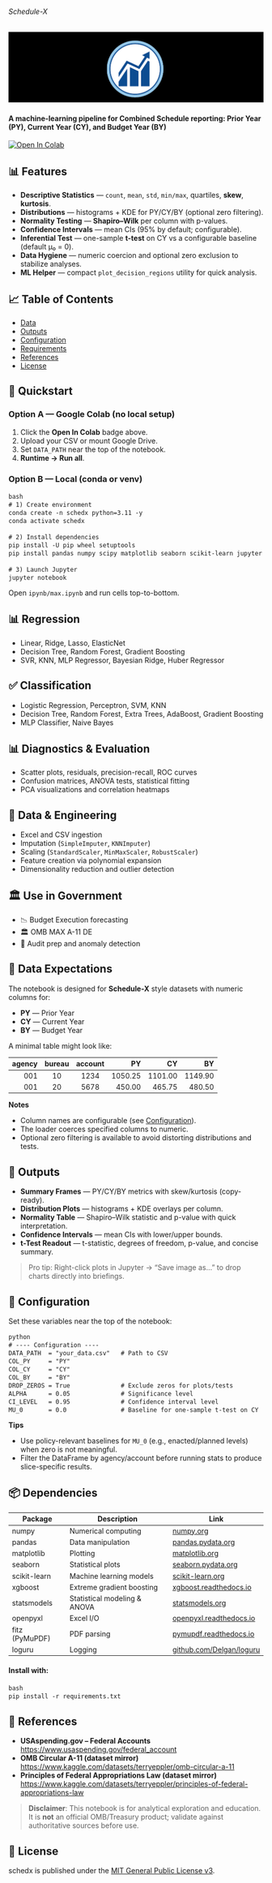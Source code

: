 ###### Schedule-X
![](https://github.com/is-leeroy-jenkins/Sched-X/blob/master/resources/images/git/schedx.png)

#### A machine-learning pipeline for Combined Schedule reporting: **Prior Year (PY)**, **Current Year (CY)**, and **Budget Year (BY)**

[![Open In Colab](https://colab.research.google.com/assets/colab-badge.svg)](https://colab.research.google.com/github/is-leeroy-jenkins/schedx/blob/master/max.ipynb)

## 📊 Features

- **Descriptive Statistics** — `count`, `mean`, `std`, `min/max`, quartiles, **skew**, **kurtosis**.
- **Distributions** — histograms + KDE for PY/CY/BY (optional zero filtering).
- **Normality Testing** — **Shapiro–Wilk** per column with p-values.
- **Confidence Intervals** — mean CIs (95% by default; configurable).
- **Inferential Test** — one-sample **t-test** on CY vs a configurable baseline (default μ₀ = 0).
- **Data Hygiene** — numeric coercion and optional zero exclusion to stabilize analyses.
- **ML Helper** — compact `plot_decision_regions` utility for quick analysis.



## 📈 Table of Contents

- [Data](#-data-expectations)
- [Outputs](#-outputs)
- [Configuration](#-configuration)
- [Requirements](#-requirements)
- [References](#-references)
- [License](#-license)



## 🎯 Quickstart

### Option A — Google Colab (no local setup)

1. Click the **Open In Colab** badge above.
2. Upload your CSV or mount Google Drive.
3. Set `DATA_PATH` near the top of the notebook.
4. **Runtime → Run all**.

### Option B — Local (conda or venv)

```
bash
# 1) Create environment
conda create -n schedx python=3.11 -y
conda activate schedx

# 2) Install dependencies
pip install -U pip wheel setuptools
pip install pandas numpy scipy matplotlib seaborn scikit-learn jupyter

# 3) Launch Jupyter
jupyter notebook
```

Open `ipynb/max.ipynb` and run cells top-to-bottom.

## 📊 Regression

- Linear, Ridge, Lasso, ElasticNet
- Decision Tree, Random Forest, Gradient Boosting
- SVR, KNN, MLP Regressor, Bayesian Ridge, Huber Regressor

## ✅ Classification

- Logistic Regression, Perceptron, SVM, KNN
- Decision Tree, Random Forest, Extra Trees, AdaBoost, Gradient Boosting
- MLP Classifier, Naive Bayes

## 📊 Diagnostics & Evaluation

- Scatter plots, residuals, precision-recall, ROC curves
- Confusion matrices, ANOVA tests, statistical fitting
- PCA visualizations and correlation heatmaps

## 📁 Data & Engineering

- Excel and CSV ingestion
- Imputation (`SimpleImputer`, `KNNImputer`)
- Scaling (`StandardScaler`, `MinMaxScaler`, `RobustScaler`)
- Feature creation via polynomial expansion
- Dimensionality reduction and outlier detection

## 🏛️ Use in Government

- 📉 Budget Execution forecasting
- 🏛️ OMB MAX A-11 DE 
- 🧮 Audit prep and  anomaly detection

## 🔎 Data Expectations

The notebook is designed for **Schedule-X** style datasets with numeric columns for:

- **PY** — Prior Year
- **CY** — Current Year
- **BY** — Budget Year

A minimal table might look like:

| agency | bureau | account | PY      | CY      | BY      |
|-------:|:------:|:-------:|--------:|--------:|--------:|
| 001    | 10     | 1234    | 1050.25 | 1101.00 | 1149.90 |
| 001    | 20     | 5678    |  450.00 |  465.75 |  480.50 |

**Notes**

- Column names are configurable (see [Configuration](#configuration)).
- The loader coerces specified columns to numeric.
- Optional zero filtering is available to avoid distorting distributions and tests.



## 📏 Outputs

- **Summary Frames** — PY/CY/BY metrics with skew/kurtosis (copy-ready).
- **Distribution Plots** — histograms + KDE overlays per column.
- **Normality Table** — Shapiro–Wilk statistic and p-value with quick interpretation.
- **Confidence Intervals** — mean CIs with lower/upper bounds.
- **t-Test Readout** — t-statistic, degrees of freedom, p-value, and concise summary.

> Pro tip: Right-click plots in Jupyter → “Save image as…” to drop charts directly into briefings.



## 🎯 Configuration

Set these variables near the top of the notebook:

```
python
# ---- Configuration ----
DATA_PATH  = "your_data.csv"   # Path to CSV
COL_PY     = "PY"
COL_CY     = "CY"
COL_BY     = "BY"
DROP_ZEROS = True              # Exclude zeros for plots/tests
ALPHA      = 0.05              # Significance level
CI_LEVEL   = 0.95              # Confidence interval level
MU_0       = 0.0               # Baseline for one-sample t-test on CY
```

**Tips**

- Use policy-relevant baselines for `MU_0` (e.g., enacted/planned levels) when zero is not
  meaningful.
- Filter the DataFrame by agency/account before running stats to produce slice-specific results.

## 📦 Dependencies

| Package       | Description                          | Link                                               |
|---------------|--------------------------------------|----------------------------------------------------|
| numpy         | Numerical computing                   | [numpy.org](https://numpy.org/)                    |
| pandas        | Data manipulation                     | [pandas.pydata.org](https://pandas.pydata.org/)    |
| matplotlib    | Plotting                              | [matplotlib.org](https://matplotlib.org/)          |
| seaborn       | Statistical plots                     | [seaborn.pydata.org](https://seaborn.pydata.org/)  |
| scikit-learn  | Machine learning models               | [scikit-learn.org](https://scikit-learn.org/)      |
| xgboost       | Extreme gradient boosting             | [xgboost.readthedocs.io](https://xgboost.readthedocs.io/) |
| statsmodels   | Statistical modeling & ANOVA          | [statsmodels.org](https://www.statsmodels.org/)    |
| openpyxl      | Excel I/O                             | [openpyxl.readthedocs.io](https://openpyxl.readthedocs.io/) |
| fitz (PyMuPDF)| PDF parsing                           | [pymupdf.readthedocs.io](https://pymupdf.readthedocs.io/) |
| loguru        | Logging                               | [github.com/Delgan/loguru](https://github.com/Delgan/loguru) |




#### Install with:

```
bash
pip install -r requirements.txt
```



## 🧩 References

- **USAspending.gov – Federal Accounts**  
  https://www.usaspending.gov/federal_account
- **OMB Circular A-11 (dataset mirror)**  
  https://www.kaggle.com/datasets/terryeppler/omb-circular-a-11
- **Principles of Federal Appropriations Law (dataset mirror)**  
  https://www.kaggle.com/datasets/terryeppler/principles-of-federal-appropriations-law

> **Disclaimer**: This notebook is for analytical exploration and education.  
> It is **not** an official OMB/Treasury product; validate against authoritative sources before use.

## 📝 License

schedx is published under
the [MIT General Public License v3](https://github.com/is-leeroy-jenkins/Sched-X/blob/master/LICENSE.txt).





